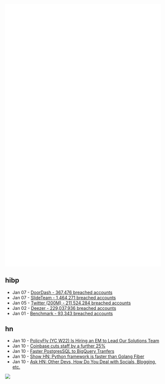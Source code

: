![Metrics](https://raw.githubusercontent.com/phixion/phixion/master/metrics.svg)

## hibp

<!--
for https://github.com/phixion/phixion/blob/main/.github/workflows/feeds.yml
-->
<!--START_SECTION:haveibeenpwnd-->
- Jan 07 - [DoorDash - 367,476 breached accounts](https://haveibeenpwned.com/PwnedWebsites#DoorDash)
- Jan 07 - [SlideTeam - 1,464,271 breached accounts](https://haveibeenpwned.com/PwnedWebsites#SlideTeam)
- Jan 05 - [Twitter (200M) - 211,524,284 breached accounts](https://haveibeenpwned.com/PwnedWebsites#Twitter200M)
- Jan 02 - [Deezer - 229,037,936 breached accounts](https://haveibeenpwned.com/PwnedWebsites#Deezer)
- Jan 01 - [Benchmark - 93,343 breached accounts](https://haveibeenpwned.com/PwnedWebsites#Benchmark)
<!--END_SECTION:haveibeenpwnd-->

## hn

<!--
for https://github.com/phixion/phixion/blob/main/.github/workflows/feeds.yml
-->
<!--START_SECTION:hn-->
- Jan 10 - [PolicyFly (YC W22) Is Hiring an EM to Lead Our Solutions Team](https://www.ycombinator.com/companies/policyfly/jobs/aY0a0gg-engineering-manager-solutions)
- Jan 10 - [Coinbase cuts staff by a further 25%](https://www.coinbase.com/blog/a-message-from-ceo-and-co-founder-brian-armstrong-to-coinbase-employees)
- Jan 10 - [Faster PostgresSQL to BigQuery Tranfers](https://tech.marksblogg.com/postgresql-to-bigquery.html)
- Jan 10 - [Show HN: Python framework is faster than Golang Fiber](https://github.com/cirospaciari/socketify.py)
- Jan 10 - [Ask HN: Other Devs, How Do You Deal with Socials, Blogging, etc.](https://news.ycombinator.com/item?id=34322610)
<!--END_SECTION:hn-->

<!--
for https://yhype.me
-->
![](https://hit.yhype.me/github/profile?user_id=13013670)
